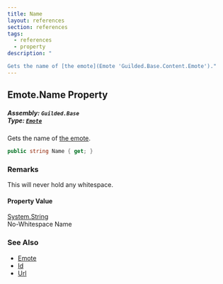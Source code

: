 ```yaml
---
title: Name
layout: references
section: references
tags:
  - references
  - property
description: "

Gets the name of [the emote](Emote 'Guilded.Base.Content.Emote')."
---
```


## Emote.Name Property
##### **Assembly:** `Guilded.Base`<br/>**Type:** [`Emote`](Emote 'Guilded.Base.Content.Emote')

Gets the name of [the emote](Emote 'Guilded.Base.Content.Emote').

```csharp
public string Name { get; }
```

### Remarks
  
This will never hold any whitespace.

#### Property Value
[System.String](https://docs.microsoft.com/en-us/dotnet/api/System.String 'System.String')  
No-Whitespace Name

### See Also
- [Emote](Emote 'Guilded.Base.Content.Emote')
- [Id](Emote.Id 'Guilded.Base.Content.Emote.Id')
- [Url](Emote.Url 'Guilded.Base.Content.Emote.Url')